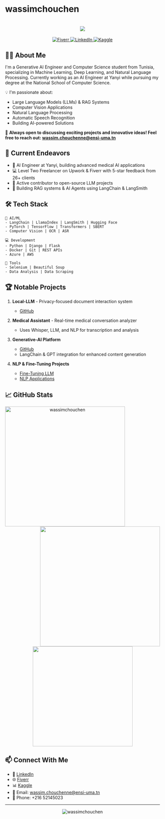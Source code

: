 # wassimchouchen

<h1 align="center">
  <a href="https://git.io/typing-svg">
    <img src="https://readme-typing-svg.herokuapp.com/?lines=Hello,+World!+👋;I'm+Wassim+Chouchen;Welcome+to+my+Profile!&center=true&size=30">
  </a>
</h1>

<p align="center">
  <a href="https://www.fiverr.com/wassim_ch">
    <img src="https://img.shields.io/badge/Fiverr-1DBF73?style=for-the-badge&logo=fiverr&logoColor=white" alt="Fiverr"/>
  </a>
  <a href="https://www.linkedin.com/in/chouchen-wassim-3b4aa621a/">
    <img src="https://img.shields.io/badge/LinkedIn-0077B5?style=for-the-badge&logo=linkedin&logoColor=white" alt="LinkedIn"/>
  </a>
  <a href="https://www.kaggle.com/wassimchouchen">
    <img src="https://img.shields.io/badge/Kaggle-20BEFF?style=for-the-badge&logo=kaggle&logoColor=white" alt="Kaggle"/>
  </a>
</p>

## 👨‍💻 About Me

I'm a Generative AI Engineer and Computer Science student from Tunisia, specializing in Machine Learning, Deep Learning, and Natural Language Processing. Currently working as an AI Engineer at Yanyi while pursuing my degree at the National School of Computer Science.

💡 I'm passionate about:
- Large Language Models (LLMs) & RAG Systems
- Computer Vision Applications
- Natural Language Processing
- Automatic Speech Recognition
- Building AI-powered Solutions

🌟 **Always open to discussing exciting projects and innovative ideas! Feel free to reach out: wassim.chouchenne@ensi-uma.tn**

## 🚀 Current Endeavors

- 🔭 AI Engineer at Yanyi, building advanced medical AI applications
- 💻 Level Two Freelancer on Upwork & Fiverr with 5-star feedback from 26+ clients
- 🌱 Active contributor to open-source LLM projects
- 🎯 Building RAG systems & AI Agents using LangChain & LangSmith

## 🛠️ Tech Stack

```text
🤖 AI/ML
- LangChain | LlamaIndex | LangSmith | Hugging Face
- PyTorch | TensorFlow | Transformers | SBERT
- Computer Vision | OCR | ASR

💻 Development
- Python | Django | Flask
- Docker | Git | REST APIs
- Azure | AWS

🔧 Tools
- Selenium | Beautiful Soup
- Data Analysis | Data Scraping
```

## 🏆 Notable Projects

1. **Local-LLM** - Privacy-focused document interaction system
   - [GitHub](https://github.com/wassimchouchen/Localgpt)

2. **Medical Assistant** - Real-time medical conversation analyzer
   - Uses Whisper, LLM, and NLP for transcription and analysis

3. **Generative-AI Platform**
   - [GitHub](https://github.com/wassimchouchen/Generative-AI)
   - LangChain & GPT integration for enhanced content generation

4. **NLP & Fine-Tuning Projects**
   - [Fine-Tuning LLM](https://github.com/wassimchouchen/fine_tuning-LLM)
   - [NLP Applications](https://github.com/wassimchouchen/NLP)

## 📈 GitHub Stats

<p align=center>
  <div align=center>
    <a href="https://github.com/denvercoder1/github-readme-streak-stats" title="Go to Source">
      <img align="left" width=390 src="https://github-readme-streak-stats.herokuapp.com/?user=wassimchouchen&theme=react&border=61dafb&hide_border=true" alt="wassimchouchen" />
    </a>
    <a href="https://github.com/anuraghazra/github-readme-stats" title="Go to Source">
      <img align="right" width=390 src="https://github-readme-stats.vercel.app/api?username=wassimchouchen&show_icons=true&theme=react&border_color=61dafb&hide_border=true" />
    </a>
  </div>
  <br><br><br><br><br><br><br><br>
  <div align=center>
    <a href="https://github.com/anuraghazra/github-readme-stats">
      <img width=325 align="center" src="https://github-readme-stats.vercel.app/api/top-langs/?username=wassimchouchen&hide=c%23,powershell,Mathematica,Objective-C,Objective-C%2b%2b,Cuda&title_color=61dafb&text_color=ffffff&icon_color=61dafb&bg_color=20232a&langs_count=8&layout=compact&border_color=61dafb&hide_border=true" />
    </a>
  </div>
</p>

## 📫 Connect With Me

- 💼 [LinkedIn](https://www.linkedin.com/in/chouchen-wassim-3b4aa621a/)
- 🌐 [Fiverr](https://www.fiverr.com/wassim_ch)
- 📊 [Kaggle](https://www.kaggle.com/wassimchouchen)
- 📧 Email: wassim.chouchenne@ensi-uma.tn
- 📱 Phone: +216 52145023

---

<p align="center">
  <img src="https://komarev.com/ghpvc/?username=wassimchouchen&label=Profile%20views&color=0e75b6&style=flat" alt="wassimchouchen" />
</p>
